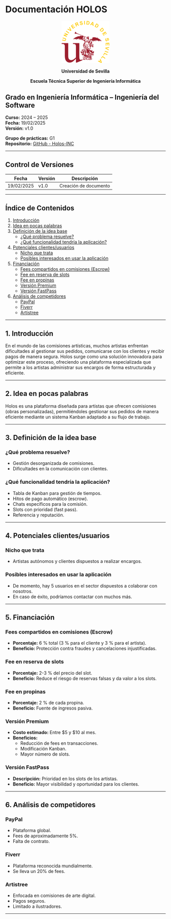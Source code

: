 # Documentación HOLOS

<p align="center">
  <img src="https://raw.githubusercontent.com/Holos-INC/Docusaurus-Holos/main/static/img/universidad-de-sevilla-logo.png" alt="Universidad de Sevilla" width="150"/>
</p>
<p align="center">
  <strong>Universidad de Sevilla</strong> 
</p>
<p align="center">
  <strong>Escuela Técnica Superior de Ingeniería Informática</strong>  
</p>

## Grado en Ingeniería Informática – Ingeniería del Software

**Curso:** 2024 – 2025  
**Fecha:** 19/02/2025  
**Versión:** v1.0  

**Grupo de prácticas:** G1  
**Repositorio:** [GitHub - Holos-INC](https://github.com/Holos-INC)

---

## Control de Versiones

| Fecha       | Versión | Descripción           |
|------------|---------|-----------------------|
| 19/02/2025 | v1.0    | Creación de documento |

---

## Índice de Contenidos
1. [Introducción](#1-introducción)
2. [Idea en pocas palabras](#2-idea-en-pocas-palabras)
3. [Definición de la idea base](#3-definición-de-la-idea-base)
   - [¿Qué problema resuelve?](#qué-problema-resuelve)
   - [¿Qué funcionalidad tendría la aplicación?](#qué-funcionalidad-tendría-la-aplicación)
4. [Potenciales clientes/usuarios](#4-potenciales-clientesusuarios)
   - [Nicho que trata](#nicho-que-trata)
   - [Posibles interesados en usar la aplicación](#posibles-interesados-en-usar-la-aplicación)
5. [Financiación](#5-financiación)
   - [Fees compartidos en comisiones (Escrow)](#fees-compartidos-en-comisiones-escrow)
   - [Fee en reserva de slots](#fee-en-reserva-de-slots)
   - [Fee en propinas](#fee-en-propinas)
   - [Versión Premium](#versión-premium)
   - [Versión FastPass](#versión-fastpass)
6. [Análisis de competidores](#6-análisis-de-competidores)
   - [PayPal](#paypal)
   - [Fiverr](#fiverr)
   - [Artistree](#artistree)

---

## 1. Introducción
En el mundo de las comisiones artísticas, muchos artistas enfrentan dificultades al gestionar sus pedidos, comunicarse con los clientes y recibir pagos de manera segura. Holos surge como una solución innovadora para optimizar este proceso, ofreciendo una plataforma especializada que permite a los artistas administrar sus encargos de forma estructurada y eficiente.

---

## 2. Idea en pocas palabras
Holos es una plataforma diseñada para artistas que ofrecen comisiones (obras personalizadas), permitiéndoles gestionar sus pedidos de manera eficiente mediante un sistema Kanban adaptado a su flujo de trabajo.

---

## 3. Definición de la idea base

### ¿Qué problema resuelve?
- Gestión desorganizada de comisiones.
- Dificultades en la comunicación con clientes.

### ¿Qué funcionalidad tendría la aplicación?
- Tabla de Kanban para gestión de tiempos.
- Hitos de pago automático (escrow).
- Chats específicos para la comisión.
- Slots con prioridad (fast pass).
- Referencia y reputación.

---

## 4. Potenciales clientes/usuarios

### Nicho que trata
- Artistas autónomos y clientes dispuestos a realizar encargos.

### Posibles interesados en usar la aplicación
- De momento, hay 5 usuarios en el sector dispuestos a colaborar con nosotros.
- En caso de éxito, podríamos contactar con muchos más.

---

## 5. Financiación

### Fees compartidos en comisiones (Escrow)
- **Porcentaje:** 6 % total (3 % para el cliente y 3 % para el artista).
- **Beneficio:** Protección contra fraudes y cancelaciones injustificadas.

### Fee en reserva de slots
- **Porcentaje:** 2-3 % del precio del slot.
- **Beneficio:** Reduce el riesgo de reservas falsas y da valor a los slots.

### Fee en propinas
- **Porcentaje:** 2 % de cada propina.
- **Beneficio:** Fuente de ingresos pasiva.

### Versión Premium
- **Costo estimado:** Entre $5 y $10 al mes.
- **Beneficios:**
  - Reducción de fees en transacciones.
  - Modificación Kanban.
  - Mayor número de slots.

### Versión FastPass
- **Descripción:** Prioridad en los slots de los artistas.
- **Beneficio:** Mayor visibilidad y oportunidad para los clientes.

---

## 6. Análisis de competidores

### PayPal
- Plataforma global.
- Fees de aproximadamente 5%.
- Falta de contrato.

### Fiverr
- Plataforma reconocida mundialmente.
- Se lleva un 20% de fees.

### Artistree
- Enfocada en comisiones de arte digital.
- Pagos seguros.
- Limitado a ilustradores.

---

